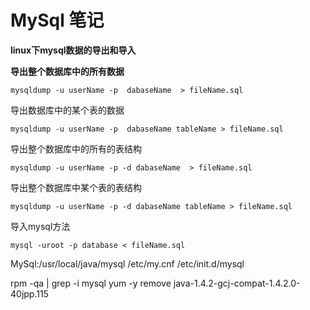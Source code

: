 
# MySql 笔记

**linux下mysql数据的导出和导入**

**导出整个数据库中的所有数据**

`mysqldump -u userName -p  dabaseName  > fileName.sql`

导出数据库中的某个表的数据

`mysqldump -u userName -p  dabaseName tableName > fileName.sql`

导出整个数据库中的所有的表结构

`mysqldump -u userName -p -d dabaseName  > fileName.sql`

导出整个数据库中某个表的表结构

`mysqldump -u userName -p -d dabaseName tableName > fileName.sql`

导入mysql方法

`mysql -uroot -p database < fileName.sql`






MySql:/usr/local/java/mysql
/etc/my.cnf
/etc/init.d/mysql

rpm -qa | grep -i mysql
yum -y remove java-1.4.2-gcj-compat-1.4.2.0-40jpp.115








